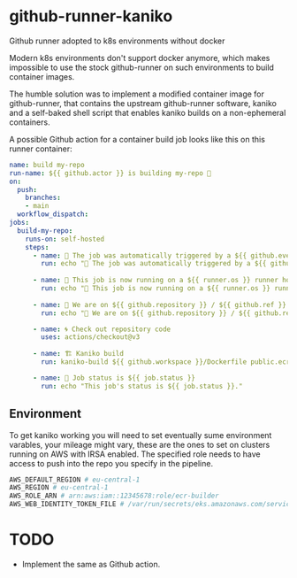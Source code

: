 # github-runner-kaniko
Github runner adopted to k8s environments without docker

Modern k8s environments don't support docker anymore, which makes impossible to use the stock github-runner on such environments to build container images.

The humble solution was to implement a modified container image for github-runner, that contains the upstream github-runner software, kaniko and a self-baked shell script that enables kaniko builds on a non-ephemeral containers.

A possible Github action for a container build job looks like this on this runner container:

```yaml
name: build my-repo
run-name: ${{ github.actor }} is building my-repo 🚀
on:
  push:
    branches:
    - main
  workflow_dispatch:
jobs:
  build-my-repo:
    runs-on: self-hosted
    steps:
      - name: 🎉 The job was automatically triggered by a ${{ github.event_name }} event.
        run: echo "🎉 The job was automatically triggered by a ${{ github.event_name }} event."
      
      - name: 🐧 This job is now running on a ${{ runner.os }} runner hosted in by you!
        run: echo "🐧 This job is now running on a ${{ runner.os }} runner hosted by you!"
      
      - name: 🔎 We are on ${{ github.repository }} / ${{ github.ref }} / ${{ github.sha }}.
        run: echo "🔎 We are on ${{ github.repository }} / ${{ github.ref }} / ${{ github.sha }}."

      - name: 🌀 Check out repository code
        uses: actions/checkout@v3
      
      - name: 🏗️ Kaniko build
        run: kaniko-build ${{ github.workspace }}/Dockerfile public.ecr.aws/my-registry/my-service:latest

      - name: 🌛 Job status is ${{ job.status }}
        run: echo "This job's status is ${{ job.status }}."
```


## Environment

To get kaniko working you will need to set eventually sume environment varables, your mileage might vary, these are the ones to set on clusters running on AWS with IRSA enabled. The specified role needs to have access to push into the repo you specify in the pipeline.

```bash
AWS_DEFAULT_REGION # eu-central-1
AWS_REGION # eu-central-1
AWS_ROLE_ARN # arn:aws:iam::12345678:role/ecr-builder
AWS_WEB_IDENTITY_TOKEN_FILE # /var/run/secrets/eks.amazonaws.com/serviceaccount/token
```

# TODO 

- Implement the same as Github action.
 

